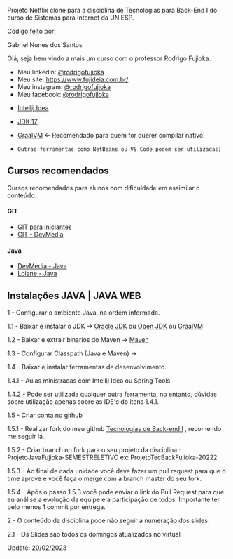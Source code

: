 Projeto Netflix clone para a disciplina de Tecnologias para Back-End I do curso de Sistemas para Internet da UNIESP.

Codigo feito por:

Gabriel Nunes dos Santos

Olá, seja bem vindo a mais um curso com o professor Rodrigo Fujioka.

* Meu linkedin: [@rodrigofujioka](https://www.linkedin.com/in/rfujioka/)  
* Meu site: https://www.fujideia.com.br/
* Meu instagram: [@rodrigofujioka](https://www.instagram.com/rodrigofujioka)
* Meu facebook: [@rodrigofujioka](https://www.facebook.com/rodrigofujioka)



- [Intellij Idea](https://www.jetbrains.com/idea/)
- [JDK 17](https://www.oracle.com/java/technologies/javase/jdk17-archive-downloads.html)
- [GraalVM](https://www.graalvm.org/downloads/)  <- Recomendado para quem for querer compilar nativo. 

- ```Outras ferramentas como NetBeans ou VS Code podem ser utilizadas)```

## Cursos recomendados

Cursos recomendados para alunos com dificuldade em assimilar o conteúdo.

#### GIT
- [GIT para iniciantes](https://www.udemy.com/git-e-github-para-iniciantes/)
- [GIT - DevMedia](https://www.devmedia.com.br/guia/git-e-github/37585)

#### Java
- [DevMedia - Java](https://www.devmedia.com.br/guia/programador-java/37809)
- [Loiane - Java](https://loiane.training/curso/java-basico)


## Instalações  JAVA | JAVA WEB


1 - Configurar o ambiente Java, na ordem informada.

1.1 - Baixar e instalar o JDK  ->
[Oracle JDK](https://www.oracle.com/technetwork/pt/java/javase/downloads/index.html)
ou
[Open JDK](https://openjdk.java.net/install/index.html)
ou
[GraalVM](https://www.graalvm.org/downloads/) 

1.2 - Baixar e extrair binarios do Maven ->
[Maven](https://maven.apache.org/download.cgi)

1.3 - Configurar Classpath (Java e Maven) ->

1.4 - Baixar e instalar ferramentas de desenvolvimento.

1.4.1 - Aulas ministradas com Intellij Idea ou Spring Tools

1.4.2 - Pode ser utilizada qualquer outra ferramenta, no entanto, dúvidas sobre
utilização apenas sobre as IDE's do itens 1.4.1.

1.5 - Criar conta no github

1.5.1 - Realizar fork do meu github [Tecnologias de Back-end I](https://github.com/rodrigofujioka/tecback) , recomendo me seguir lá.

1.5.2 - Criar branch no fork para o seu projeto da disciplina :  ProjetoJavaFujioka-SEMESTRELETIVO ex: ProjetoTecBackFujioka-20222

1.5.3 - Ao final de cada unidade você deve fazer um pull request para que o time aprove e você faça o merge com a branch master do seu fork. 

1.5.4 - Após o passo 1.5.3 você pode enviar o link do Pull Request para que eu análise a evolução da equipe e a participação de todos. Importante ter pelo menos 1 commit por entrega. 

2 - O conteúdo da disciplina pode não seguir a numeração dos slides.

2.1 - Os Slides são todos os domingos atualizados no virtual

Update: 20/02/2023



